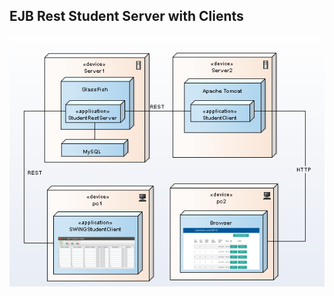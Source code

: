 ## EJB Rest Student Server with Clients

<p align="center">
  <img src="https://raw.githubusercontent.com/blrB/EJBStudentApp/master/app.png" alt="table"/>
</p>


